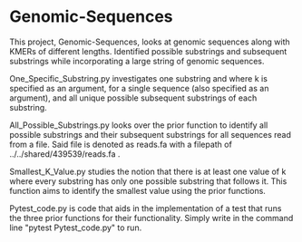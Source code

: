 # Genomic-Sequences
This project, Genomic-Sequences, looks at genomic sequences along with KMERs of different lengths. Identified possible substrings and subsequent substrings while incorporating a large string of genomic sequences. 

One_Specific_Substring.py investigates one substring and where k is specified as an argument, for a single sequence (also specified as an argument), and all unique possible subsequent substrings of each substring. 

All_Possible_Substrings.py looks over the prior function to identify all possible substrings and their subsequent substrings for all sequences read from a file. Said file is denoted as reads.fa with a filepath of ../../shared/439539/reads.fa . 

Smallest_K_Value.py studies the notion that there is at least one value of k where every substring has only one possible substring that follows it. This function aims to identify the smallest value using the prior functions.

Pytest_code.py is code that aids in the implementation of a test that runs the three prior functions for their functionality. Simply write in the command line "pytest Pytest_code.py" to run. 

